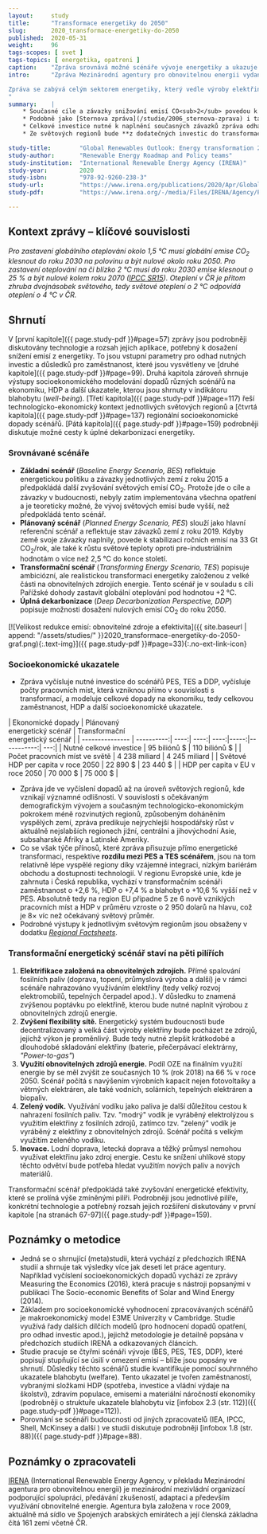 ```yaml
---
layout:     study
title:      "Transformace energetiky do 2050"
slug:       2020_transformace-energetiky-do-2050
published:  2020-05-31
weight:     96
tags-scopes: [ svet ]
tags-topics: [ energetika, opatreni ]
caption:    "Zpráva srovnává možné scénáře vývoje energetiky a ukazuje náklady a dopady transformačního scénáře."
intro:      "Zpráva Mezinárodní agentury pro obnovitelnou energii vydaná v dubnu 2020 je shrnutím předchozích zpráv agentury a dílčích studií. Podrobně zkoumá možný scénář transformace energetiky do roku 2050, srovnává jej s jinými scénáři budoucího vývoje a vyčísluje očekávané náklady a dopady scénářů na HDP, zaměstnanost a další socioekonomické ukazatele na úrovni světových regionů.

Zpráva se zabývá celým sektorem energetiky, který vedle výroby elektřiny zahrnuje také dopravu, topení a další spalování fosilních paliv při průmyslové výrobě.
"
summary:    |
    * Současné cíle a závazky snižování emisí CO<sub>2</sub> povedou k zastavení růstu ročních emisí na hodnotě okolo 33 Gt/rok. Pro naplnění Pařížské dohody a zastavení nárůstu světové teploty okolo 2 °C je potřeba světové emise do roku 2050 snížit na 10 Gt/rok. Takového snížení emisí dosahuje transformační scénář, který je založený na elektrifikaci, obnovitelný zdrojích energie, zvyšování flexibility sítě a využití elektřiny k výrobě vodíku.
    * Podobně jako [Sternova zpráva](/studie/2006_sternova-zprava) i tato publikace říká, že **investice do energetické udržitelnosti se jednoznačně vrátí**, respektive, že náklady současného směřování budou vyšší než náklady transformačního scénáře. Agentura ve své zprávě vyčíslila čistý rozdíl mezi plánovaným a transformačním scénářem (PES vs. TES v roce 2050) v zaměstnanosti o +0,15 %, v HDP o +2,4 % a v indikátoru blahobytu dokonce o +13,5 %.
    * Celkové investice nutné k naplnění současných závazků zpráva odhaduje na 95 biliónů dolarů. Oproti tomu investice do transformačního scénáře zpráva odhaduje na 110 biliónů dolarů a celkové investice nutné k úplné dekarbonizaci energetiky do roku 2050 na 130 biliónů dolarů. Přínosy transformace jsou však vyšší než dodatečné investice.
    * Ze světových regionů bude **z dodatečných investic do transformace energetiky profitovat nejvíce Evropská unie**, následována Severní Amerikou. V regionu Evropské unie, vychází v transformačním scénáři zaměstnanost o +2,6 %, HDP o +7,4 % a blahobyt o +10,6 % vyšší než v plánovaném scénáři. Na region EU připadne 5 ze 6 nově vzniklých pracovních míst a více jak 50 % očekávaného nárůstu HDP.

study-title:        "Global Renewables Outlook: Energy transformation 2050"
study-author:       "Renewable Energy Roadmap and Policy teams"
study-institution:  "International Renewable Energy Agency (IRENA)"
study-year:         2020
study-isbn:         "978-92-9260-238-3"
study-url:          "https://www.irena.org/publications/2020/Apr/Global-Renewables-Outlook-2020"
study-pdf:          "https://www.irena.org/-/media/Files/IRENA/Agency/Publication/2020/Apr/IRENA_Global_Renewables_Outlook_2020.pdf"

---
```

## Kontext zprávy – klíčové souvislosti

_Pro zastavení globálního oteplování okolo 1,5 °C musí globální emise CO<sub>2</sub> klesnout do roku 2030 na polovinu a být nulové okolo roku 2050. Pro zastavení oteplování na či blízko 2 °C musí do roku 2030 emise klesnout o 25 % a být nulové kolem roku 2070 ([IPCC SR15](https://www.ipcc.ch/sr15/chapter/chapter-2/)). Oteplení v ČR je přitom zhruba dvojnásobek světového, tedy světové oteplení o 2 °C odpovídá oteplení o 4 °C v ČR._

## Shrnutí

V [první kapitole]({{ page.study-pdf }}#page=57) zprávy jsou podrobněji diskutovány technologie a rozsah jejich aplikace, potřebný k dosažení snížení emisí z energetiky. To jsou vstupní parametry pro odhad nutných investic a důsledků pro zaměstnanost, které jsou vysvětleny ve [druhé kapitole]({{ page.study-pdf }}#page=99). Druhá kapitola zároveň shrnuje výstupy socioekonomického modelování dopadů různých scénářů na ekonomiku, HDP a další ukazatele, kterou jsou shrnuty v indikátoru blahobytu (_well-being_). [Třetí kapitola]({{ page.study-pdf }}#page=117) řeší technologicko-ekonomický kontext jednotlivých světových regionů a [čtvrtá kapitola]({{ page.study-pdf }}#page=137) regionální socioekonomické dopady scénářů. [Pátá kapitola]({{ page.study-pdf }}#page=159) podrobněji diskutuje možné cesty k úplné dekarbonizaci energetiky.

### Srovnávané scénáře

* **Základní scénář** (_Baseline Energy Scenario, BES_) reflektuje energetickou politiku a závazky jednotlivých zemí z roku 2015 a předpokládá další zvyšování světových emisí CO<sub>2</sub>. Protože jde o cíle a závazky v budoucnosti, nebyly zatím implementována všechna opatření a je teoreticky možné, že vývoj světových emisí bude vyšší, než předpokládá tento scénář.
* **Plánovaný scénář** (_Planned Energy Scenario, PES_) slouží jako hlavní referenční scénář a reflektuje stav závazků zemí z roku 2019. Kdyby země svoje závazky naplnily, povede k stabilizaci ročních emisí na 33 Gt CO<sub>2</sub>/rok, ale také k růstu světové teploty oproti pre-industriálním hodnotám o více než 2,5 °C do konce století.
* **Transformační scénář** (_Transforming Energy Scenario, TES_) popisuje ambiciózní, ale realistickou transformaci energetiky založenou z velké části na obnovitelných zdrojích energie. Tento scénář je v souladu s cíli Pařížské dohody zastavit globální oteplování pod hodnotou +2 °C.
* **Úplná dekarbonizace** (_Deep Decarbonization Perspective, DDP_) popisuje možnosti dosažení nulových emisí CO<sub>2</sub> do roku 2050.

[![Velikost redukce emisí: obnovitelné zdroje a efektivita]({{ site.baseurl | append: "/assets/studies/" }}2020_transformace-energetiky-do-2050-graf.png){:.text-img}]({{ page.study-pdf }}#page=33){:.no-ext-link-icon}

### Socioekonomické ukazatele

* Zpráva vyčísluje nutné investice do scénářů PES, TES a DDP, vyčísluje počty pracovních míst, která vzniknou přímo v souvislosti s transformací, a modeluje celkové dopady na ekonomiku, tedy celkovou zaměstnanost, HDP a další socioekonomické ukazatele.

<div class="table table-striped table-hover" markdown="1">

| Ekonomické dopady         | Plánovaný<br/>energetický scénář | Transformační<br/>energetický scénář |
| --------------- | ----------:| ----:| ----:| ----:|-----:|-----------:| ---:|
| Nutné celkové     investice         |   95 biliónů $ | 110 biliónů $ |
| Počet pracovních  míst ve světě     |   4 238 miliard  | 4 245 miliard  |
| Světové HDP per capita v roce 2050 |   22 890 $ |  23 440 $  |
| HDP per capita v EU v roce 2050    |   70 000 $ |  75 000 $  |

</div>

* Zpráva jde ve vyčíslení dopadů až na úroveň světových regionů, kde vznikají významné odlišnosti. V souvislosti s očekávaným demografickým vývojem a současným technologicko-ekonomickým pokrokem méně rozvinutých regionů, způsobeným doháněním vyspělých zemí, zpráva predikuje nejrychlejší hospodářský růst v aktuálně nejslabších regionech jižní, centrální a jihovýchodní Asie, subsaharské Afriky a Latinské Ameriky.
* Co se však týče přínosů, které zpráva přisuzuje přímo energetické transformaci, respektive **rozdílu mezi PES a TES scénářem**, jsou na tom relativně lépe vyspělé regiony díky vzájemné integraci, nízkým bariérám obchodu a dostupnosti technologií. V regionu Evropské unie, kde je zahrnuta i Česká republika, vychází v transformačním scénáři zaměstnanost o +2,6 %, HDP o +7,4 % a blahobyt o +10,6 % vyšší než v PES. Absolutně tedy na region EU připadne 5 ze 6 nově vzniklých pracovních míst a HDP v průměru vzroste o 2 950 dolarů na hlavu, což je 8× víc než očekávaný světový průměr.
* Podrobné výstupy k jednotlivým světovým regionům jsou obsaženy v dodatku [_Regional Factsheets_](https://www.irena.org/-/media/Files/IRENA/Agency/Publication/2020/Apr/IRENA_GRO_Regional_Factsheets.pdf).

### Transformační energetický scénář staví na pěti pilířích

1. **Elektrifikace založená na obnovitelných zdrojích.** Přímé spalování fosilních paliv (doprava, topení, průmyslová výroba a další) je v rámci scénáře nahrazováno využíváním elektřiny (tedy velký rozvoj elektromobilů, tepelných čerpadel apod.). V důsledku to znamená zvýšenou poptávku po elektřině, kterou bude nutné naplnit výrobou z obnovitelných zdrojů energie.
2. **Zvýšení flexibility sítě.** Energetický systém budoucnosti bude decentralizovaný a velká část výroby elektřiny bude pocházet ze zdrojů, jejichž výkon je proměnlivý. Bude tedy nutné zlepšit krátkodobé a dlouhodobé skladování elektřiny (baterie, přečerpávací elektrárny, _"Power-to-gas"_)
3. **Využití obnovitelných zdrojů energie.** Podíl OZE na finálním využití energie by se měl zvýšit ze současných 10 % (rok 2018) na 66 % v roce 2050. Scénář počítá s navýšením výrobních kapacit nejen fotovoltaiky a větrných elektráren, ale také vodních, solárních, tepelných elektráren a biopaliv.
4. **Zelený vodík.** Využívání vodíku jako paliva je další důležitou cestou k nahrazení fosilních paliv. Tzv. "modrý" vodík je vyráběný elektrolýzou s využitím elektřiny z fosilních zdrojů, zatímco tzv. "zelený" vodík je vyráběný z elektřiny z obnovitelných zdrojů. Scénář počítá s velkým využitím zeleného vodíku.
5. **Inovace.** Lodní doprava, letecká doprava a těžký průmysl nemohou využívat elektřinu jako zdroj energie. Cestu ke snížení uhlíkové stopy těchto odvětví bude potřeba hledat využitím nových paliv a nových materiálů.

Transformační scénář předpokládá také zvyšování energetické efektivity, které se prolíná výše zmíněnými pilíři. Podrobněji jsou jednotlivé pilíře, konkrétní technologie a potřebný rozsah jejich rozšíření diskutovány v první kapitole [na stranách 67-97]({{ page.study-pdf }}#page=159).

## Poznámky o metodice

* Jedná se o shrnující (meta)studii, která vychází z předchozích IRENA studií a shrnuje tak výsledky více jak deseti let práce agentury. Například vyčíslení socioekonomických dopadů vychází ze zprávy Measuring the Economics (2016), která pracuje s nástroji popsanými v publikaci The Socio-economic Benefits of Solar and Wind Energy (2014).
* Základem pro socioekonomické vyhodnocení zpracovávaných scénářů je makroekonomický model E3ME Univerzity v Cambridge. Studie využívá řady dalších dílčích modelů (pro hodnocení dopadů opatření, pro odhad investic apod.), jejichž metodologie je detailně popsána v předchozích studiích IRENA a odkazovaných článcích.
* Studie pracuje se čtyřmi scénáři vývoje (BES, PES, TES, DDP), které popisují stupňující se úsilí v omezení emisí – blíže jsou popsány ve shrnutí. Důsledky těchto scénářů studie kvantifikuje pomocí souhrnného ukazatele blahobytu (welfare). Tento ukazatel je tvořen zaměstnaností, vybranými složkami HDP (spotřeba, investice a vládní výdaje na školství), zdravím populace, emisemi a materiální náročností ekonomiky (podrobněji o struktuře ukazatele blahobytu viz [infobox 2.3 (str. 112)]({{ page.study-pdf }}#page=112)).
* Porovnání se scénáři budoucnosti od jiných zpracovatelů (IEA, IPCC, Shell, McKinsey a další ) ve studii diskutuje podrobněji [infobox 1.8 (str. 88)]({{ page.study-pdf }}#page=88).

## Poznámky o zpracovateli

[IRENA](https://www.irena.org/) (International Renewable Energy Agency, v překladu Mezinárodní agentura pro obnovitelnou energii) je mezinárodní mezivládní organizací podporující spolupráci, předávání zkušeností, adaptaci a především využívání obnovitelné energie. Agentura byla založena v roce 2009, aktuálně má sídlo ve Spojených arabských emirátech a její členská základna čítá 161 zemí včetně ČR.
